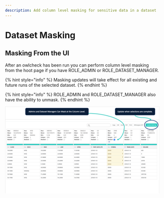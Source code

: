 ```yaml
---
description: Add column level masking for sensitive data in a dataset
---
```


# Dataset Masking

## Masking From the UI

After an owlcheck has been run you can perform column level masking from the hoot page if you have ROLE\_ADMIN or ROLE\_DATASET\_MANAGER.

{% hint style="info" %}
Masking updates will take effect for all existing and future runs of the selected dataset.
{% endhint %}

{% hint style="info" %}
ROLE\_ADMIN and ROLE\_DATASET\_MANAGER also have the ability to unmask. 
{% endhint %}

![](../.gitbook/assets/screen-shot-2019-09-05-at-10.21.44-pm.png)




